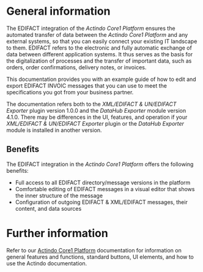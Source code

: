 # General information

The EDIFACT integration of the *Actindo Core1 Platform* ensures the automated transfer of data between the *Actindo Core1 Platform* and any external systems, so that you can easily connect your existing IT landscape to them. EDIFACT refers to the electronic and fully automatic exchange of data between different application systems. It thus serves as the basis for the digitalization of processes and the transfer of important data, such as orders, order confirmations, delivery notes, or invoices. 

This documentation provides you with an example guide of how to edit and export EDIFACT INVOIC messages that you can use to meet the specifications you got from your business partner.

The documentation refers both to the *XML/EDIFACT & UN/EDIFACT Exporter* plugin version 1.0.0 and the *DataHub Exporter* module version 4.1.0. There may be differences in the UI, features, and operation if your *XML/EDIFACT & UN/EDIFACT Exporter* plugin or the *DataHub Exporter* module is installed in another version.

## Benefits

The EDIFACT integration in the *Actindo Core1 Platform* offers the following benefits:

- Full access to all EDIFACT directory/message versions in the platform
- Comfortable editing of EDIFACT messages in a visual editor that shows the inner structure of the message
- Configuration of outgoing EDIFACT & XML/EDIFACT messages, their content, and data sources  
<!---Julian, die gehören nicht dazu? -> Configuration of incoming EDIFACT & XML/EDIFACT messages, their contents, and data sources.-->

# Further information

Refer to our [Actindo Core1 Platform](../../Core1Platform/BasicPhilosophy/01_General.md) documentation for information on general features and functions, standard buttons, UI elements, and how to use the Actindo documentation.
